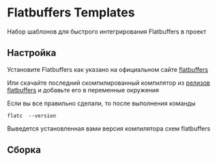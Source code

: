 # Flatbuffers Templates

Набор шаблонов для быстрого интегрирования Flatbuffers в проект


## Настройка

Установите Flatbuffers как указано на официальном сайте [flatbuffers](https://google.github.io/flatbuffers/flatbuffers_guide_building.html)

Или скачайте последний скомпилированный компилятор из [релизов flatbuffers](https://github.com/google/flatbuffers/releases) и добавьте его в переменные окружения
 
Если вы все правильно сделали, то после выполнения команды

```shell
flatc  --version
```

Выведется установленная вами версия компилятора схем flatbuffers


## Сборка

